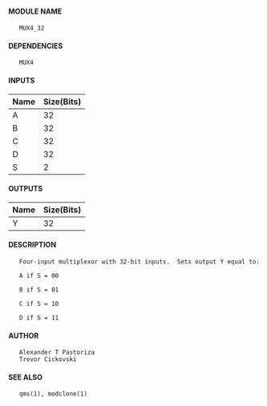 #### MODULE NAME
       MUX4_32

#### DEPENDENCIES
       MUX4

#### INPUTS
Name | Size(Bits)
-----|------------
A   |     32     
B   |     32     
C   |     32     
D   |     32     
S   |     2      

#### OUTPUTS
Name | Size(Bits)
-----|------------
Y   |     32     

#### DESCRIPTION
       Four-input multiplexor with 32-bit inputs.  Sets output Y equal to:

       A if S = 00

       B if S = 01

       C if S = 10

       D if S = 11

#### AUTHOR
       Alexander T Pastoriza
       Trevor Cickovski

#### SEE ALSO
       qms(1), modclone(1)
